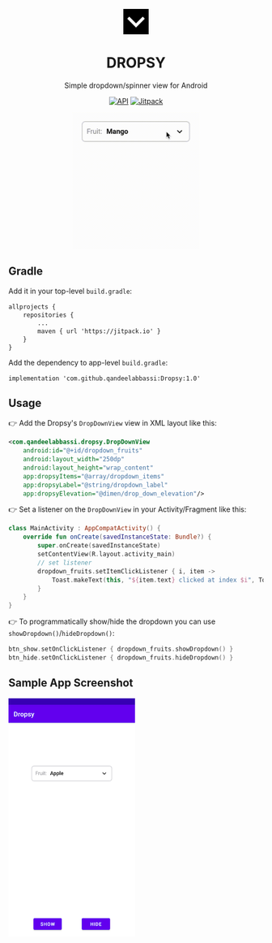 <p align="center">
<img align="center" width="50" height="50" src="./app/src/main/ic_launcher-playstore.png" alt="icon">
</p>

<h1 align="center">DROPSY</h1>
<p align="center">
Simple dropdown/spinner view for Android
</p>

<p align="center">
<a href="https://android-arsenal.com/api?level=15"><img alt="API" src="https://img.shields.io/badge/API-15%2B-brightgreen.svg?style=flat"/></a>
<a href="https://jitpack.io/#qandeelabbassi/Dropsy"><img alt="Jitpack" src="https://jitpack.io/v/qandeelabbassi/Dropsy.svg"/></a>
</p>

<p align="center">
<kbd> <img width="250" src="./screenshots/dropsy_demo.gif" alt="demo"> </kbd>
</p>

## Gradle
Add it in your top-level `build.gradle`:
```
allprojects {
    repositories {
        ...
        maven { url 'https://jitpack.io' }
    }
}
```
Add the dependency to app-level `build.gradle`:
```
implementation 'com.github.qandeelabbassi:Dropsy:1.0'
```

## Usage
:point_right: Add the Dropsy's `DropDownView` view in XML layout like this:
```xml
<com.qandeelabbassi.dropsy.DropDownView
    android:id="@+id/dropdown_fruits"
    android:layout_width="250dp"
    android:layout_height="wrap_content"
    app:dropsyItems="@array/dropdown_items"
    app:dropsyLabel="@string/dropdown_label"
    app:dropsyElevation="@dimen/drop_down_elevation"/>
```
:point_right: Set a listener on the `DropDownView` in your Activity/Fragment like this:
```kotlin
class MainActivity : AppCompatActivity() {
    override fun onCreate(savedInstanceState: Bundle?) {
        super.onCreate(savedInstanceState)
        setContentView(R.layout.activity_main)
        // set listener
        dropdown_fruits.setItemClickListener { i, item ->
            Toast.makeText(this, "${item.text} clicked at index $i", Toast.LENGTH_SHORT).show()
        }
    }
}
```
:point_right: To programmatically show/hide the dropdown you can use `showDropdown()`/`hideDropdown()`:
```kotlin
btn_show.setOnClickListener { dropdown_fruits.showDropdown() }
btn_hide.setOnClickListener { dropdown_fruits.hideDropdown() }
```

## Sample App Screenshot

<img src="./screenshots/sample_app.png" width="250">
